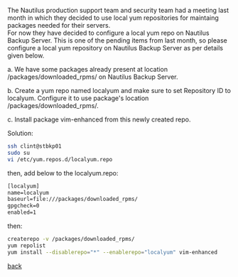 The Nautilus production support team and security team had a meeting last month in which they decided to use local yum repositories for maintaing packages needed for their servers.  
For now they have decided to configure a local yum repo on Nautilus Backup Server. This is one of the pending items from last month, so please configure a local yum repository on Nautilus Backup Server as per details given below.  

a. We have some packages already present at location /packages/downloaded_rpms/ on Nautilus Backup Server.  

b. Create a yum repo named localyum and make sure to set Repository ID to localyum. Configure it to use package's location /packages/downloaded_rpms/.  

c. Install package vim-enhanced from this newly created repo.  

Solution:  
```bash
ssh clint@stbkp01
sudo su
vi /etc/yum.repos.d/localyum.repo
```  
then, add below to the localyum.repo:  
```txt
[localyum]
name=localyum
baseurl=file:///packages/downloaded_rpms/
gpgcheck=0
enabled=1
```

then:  
```bash
createrepo -v /packages/downloaded_rpms/
yum repolist
yum install --disablerepo="*" --enablerepo="localyum" vim-enhanced
```

[back](https://github.com/MederD/Kodekloud-Engineer-Tasks) 

